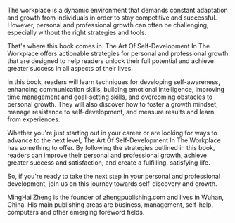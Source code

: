 
The workplace is a dynamic environment that demands constant adaptation and growth from individuals in order to stay competitive and successful. However, personal and professional growth can often be challenging, especially without the right strategies and tools.

That's where this book comes in. The Art Of Self-Development In The Workplace offers actionable strategies for personal and professional growth that are designed to help readers unlock their full potential and achieve greater success in all aspects of their lives.

In this book, readers will learn techniques for developing self-awareness, enhancing communication skills, building emotional intelligence, improving time management and goal-setting skills, and overcoming obstacles to personal growth. They will also discover how to foster a growth mindset, manage resistance to self-development, and measure results and learn from experiences.

Whether you're just starting out in your career or are looking for ways to advance to the next level, The Art Of Self-Development In The Workplace has something to offer. By following the strategies outlined in this book, readers can improve their personal and professional growth, achieve greater success and satisfaction, and create a fulfilling, satisfying life.

So, if you're ready to take the next step in your personal and professional development, join us on this journey towards self-discovery and growth.

MingHai Zheng is the founder of zhengpublishing.com and lives in Wuhan, China. His main publishing areas are business, management, self-help, computers and other emerging foreword fields.
